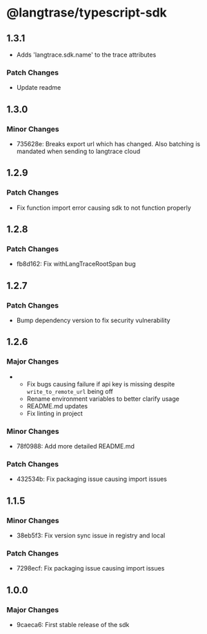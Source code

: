 # @langtrase/typescript-sdk

## 1.3.1

- Adds 'langtrace.sdk.name' to the trace attributes

### Patch Changes

- Update readme

## 1.3.0

### Minor Changes

- 735628e: Breaks export url which has changed. Also batching is mandated when sending to langtrace cloud

## 1.2.9

### Patch Changes

- Fix function import error causing sdk to not function properly

## 1.2.8

### Patch Changes

- fb8d162: Fix withLangTraceRootSpan bug

## 1.2.7

### Patch Changes

- Bump dependency version to fix security vulnerability

## 1.2.6

### Major Changes

- - Fix bugs causing failure if api key is missing despite `write_to_remote_url` being off
  - Rename environment variables to better clarify usage
  - README.md updates
  - Fix linting in project

### Minor Changes

- 78f0988: Add more detailed README.md

### Patch Changes

- 432534b: Fix packaging issue causing import issues

## 1.1.5

### Minor Changes

- 38eb5f3: Fix version sync issue in registry and local

### Patch Changes

- 7298ecf: Fix packaging issue causing import issues

## 1.0.0

### Major Changes

- 9caeca6: First stable release of the sdk
